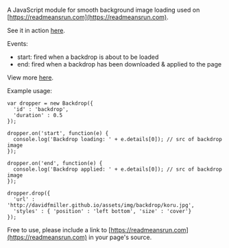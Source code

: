 A JavaScript module for smooth background image loading used on [https://readmeansrun.com](https://readmeansrun.com).

See it in action [here](https://davidfmiller.github.io/backdrop).

Events:

- start: fired when a backdrop is about to be loaded
- end: fired when a backdrop has been downloaded & applied to the page

View more [here](https://davidfmiller.github.io/rmr-backdrop/).

Example usage:

```
var dropper = new Backdrop({
  'id' : 'backdrop',
  'duration' : 0.5
});

dropper.on('start', function(e) {
  console.log('Backdrop loading: ' + e.details[0]); // src of backdrop image
});

dropper.on('end', function(e) {
  console.log('Backdrop applied: ' + e.details[0]); // src of backdrop image
});

dropper.drop({
  'url' : 'http://davidfmiller.github.io/assets/img/backdrop/koru.jpg',
  'styles' : { 'position' : 'left bottom', 'size' : 'cover'}
});

```

Free to use, please include a link to [https://readmeansrun.com](https://readmeansrun.com) in your page's source.

